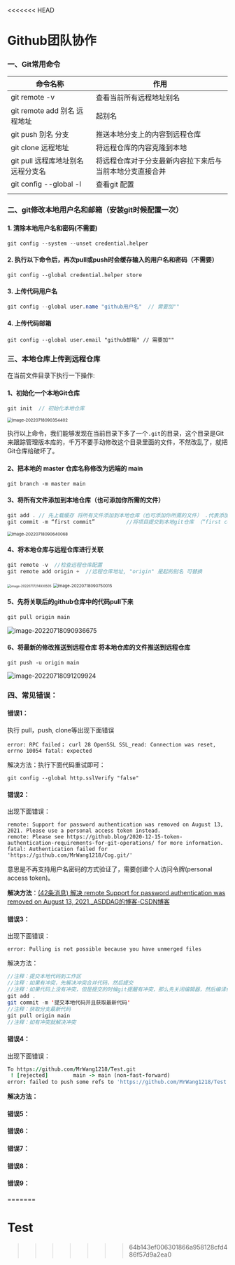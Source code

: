 <<<<<<< HEAD
# Github团队协作

### 一、Git常用命令

| 命令名称                           | 作用                                                      |
| ---------------------------------- | --------------------------------------------------------- |
| git remote -v                      | 查看当前所有远程地址别名                                  |
| git remote add 别名 远程地址       | 起别名                                                    |
| git push 别名 分支                 | 推送本地分支上的内容到远程仓库                            |
| git clone 远程地址                 | 将远程仓库的内容克隆到本地                                |
| git pull 远程库地址别名 远程分支名 | 将远程仓库对于分支最新内容拉下来后与 当前本地分支直接合并 |
| git config --global -l             | 查看git 配置                                              |
|                                    |                                                           |

### 二、git修改本地用户名和邮箱（安装git时候配置一次）

#### 1. 清除本地用户名和密码(不需要)

```
git config --system --unset credential.helper
```

#### 2. 执行以下命令后，再次pull或push时会缓存输入的用户名和密码（不需要）

```
git config --global credential.helper store
```

#### 3. 上传代码用户名

```jAVA
git config --global user.name "github用户名"  // 需要加""
```

#### 4. 上传代码邮箱

```
git config --global user.email "github邮箱" // 需要加""
```

### 三、本地仓库上传到远程仓库

在当前文件目录下执行一下操作:

#### **1、初始化一个本地Git仓库**

```Java
git init  // 初始化本地仓库
```

<img src="F:\Git\img\image-20220718090354402.png" alt="image-20220718090354402" style="zoom:67%;" />

执行以上命令，我们能够发现在当前目录下多了一个`.git`的目录，这个目录是Git来跟踪管理版本库的，千万不要手动修改这个目录里面的文件，不然改乱了，就把Git仓库给破坏了。

#### 2、把本地的 master 仓库名称修改为远端的 main

```
git branch -m master main
```



#### 3、将所有文件添加到本地仓库（也可添加你所需的文件）

```Java
git add . // 先上载缓存 将所有文件添加到本地仓库（也可添加你所需的文件） .代表添加文件夹下所有文件。 
git commit -m “first commit”          //将项目提交到本地git仓库 （“first commit” 是备注信息）
```

<img src="F:\Git\img\image-20220718090640068.png" alt="image-20220718090640068" style="zoom:67%;" />

#### 4、将本地仓库与远程仓库进行关联

```Java
git remote -v  //检查远程仓库配置
git remote add origin +  //远程仓库地址, "origin" 是起的别名 可替换
```

<img src="F:\Git\img\image-20220717214930505.png" alt="image-20220717214930505" style="zoom: 50%;" />

<img src="F:\Git\img\image-20220718090750015.png" alt="image-20220718090750015" style="zoom:67%;" />

#### 5、先将关联后的github仓库中的代码pull下来

```Java
git pull origin main
```

![image-20220718090936675](F:\Git\img\image-20220718090936675.png)

#### 6、将最新的修改推送到远程仓库 将本地仓库的文件推送到远程仓库

```
git push -u origin main
```

![image-20220718091209924](F:\Git\img\image-20220718091209924.png)

### 四、常见错误：

#### 错误1：

执行 pull，push, clone等出现下面错误

```
error: RPC failed； curl 28 OpenSSL SSL_read: Connection was reset, errno 10054 fatal: expected
```

解决方法：执行下面代码重试即可：

```
git config --global http.sslVerify "false"
```

#### 错误2：

出现下面错误：

```
remote: Support for password authentication was removed on August 13, 2021. Please use a personal access token instead.
remote: Please see https://github.blog/2020-12-15-token-authentication-requirements-for-git-operations/ for more information.
fatal: Authentication failed for 'https://github.com/MrWang1218/Cog.git/'
```

意思是不再支持用户名密码的方式验证了，需要创建个人访问令牌(personal access token)。

**解决方法**：[(42条消息) 解决 remote Support for password authentication was removed on August 13, 2021._ASDDAG的博客-CSDN博客](https://blog.csdn.net/qq_50840738/article/details/125087816)

#### 错误3：

出现下面错误：

```
error: Pulling is not possible because you have unmerged files
```

解决方法：

```Java
//注释：提交本地代码到工作区
//注释：如果有冲突，先解决冲突合并代码，然后提交
//注释：如果代码上没有冲突，但是提交的时候git提醒有冲突，那么先关闭编辑器，然后编译代码找到冲突，最后手动合并代码解决冲突
git add .
git commit -m '提交本地代码并且获取最新代码'
//注释：获取分支最新代码
git pull origin main
//注释：如有冲突就解决冲突
```

#### 错误4：

出现下面错误：

```J
To https://github.com/MrWang1218/Test.git
 ! [rejected]        main -> main (non-fast-forward)
error: failed to push some refs to 'https://github.com/MrWang1218/Test.git'

```

**解决方法：**



#### 错误5：

#### 错误6：

#### 错误7：

#### 错误8：

#### 错误9：
=======
# Test
>>>>>>> 64b143ef006301866a958128cfd486f57d9a2ea0
